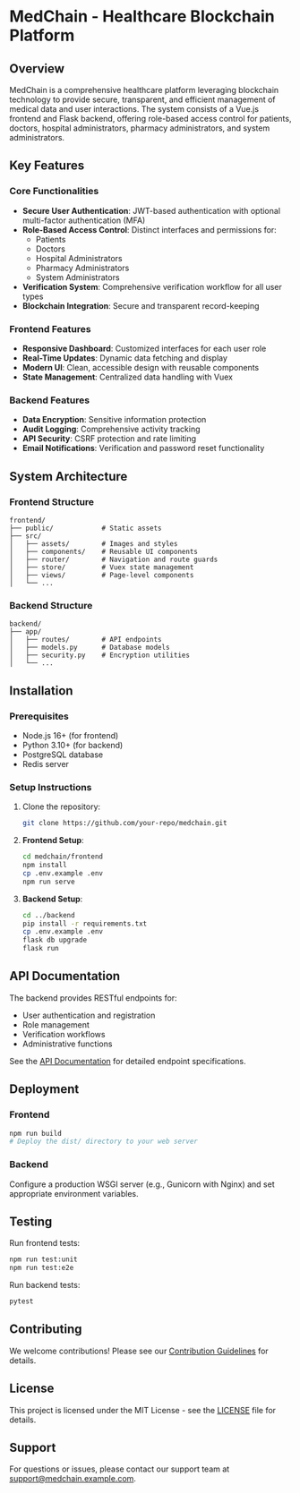 # MedChain - Healthcare Blockchain Platform

## Overview

MedChain is a comprehensive healthcare platform leveraging blockchain technology to provide secure, transparent, and efficient management of medical data and user interactions. The system consists of a Vue.js frontend and Flask backend, offering role-based access control for patients, doctors, hospital administrators, pharmacy administrators, and system administrators.

## Key Features

### Core Functionalities
- **Secure User Authentication**: JWT-based authentication with optional multi-factor authentication (MFA)
- **Role-Based Access Control**: Distinct interfaces and permissions for:
  - Patients
  - Doctors
  - Hospital Administrators
  - Pharmacy Administrators
  - System Administrators
- **Verification System**: Comprehensive verification workflow for all user types
- **Blockchain Integration**: Secure and transparent record-keeping

### Frontend Features
- **Responsive Dashboard**: Customized interfaces for each user role
- **Real-Time Updates**: Dynamic data fetching and display
- **Modern UI**: Clean, accessible design with reusable components
- **State Management**: Centralized data handling with Vuex

### Backend Features
- **Data Encryption**: Sensitive information protection
- **Audit Logging**: Comprehensive activity tracking
- **API Security**: CSRF protection and rate limiting
- **Email Notifications**: Verification and password reset functionality

## System Architecture

### Frontend Structure
```
frontend/
├── public/            # Static assets
├── src/
│   ├── assets/        # Images and styles
│   ├── components/    # Reusable UI components
│   ├── router/        # Navigation and route guards
│   ├── store/         # Vuex state management
│   ├── views/         # Page-level components
│   └── ...
```

### Backend Structure
```
backend/
├── app/
│   ├── routes/        # API endpoints
│   ├── models.py      # Database models
│   ├── security.py    # Encryption utilities
│   └── ...
```

## Installation

### Prerequisites
- Node.js 16+ (for frontend)
- Python 3.10+ (for backend)
- PostgreSQL database
- Redis server

### Setup Instructions

1. Clone the repository:
   ```sh
   git clone https://github.com/your-repo/medchain.git
   ```

2. **Frontend Setup**:
   ```sh
   cd medchain/frontend
   npm install
   cp .env.example .env
   npm run serve
   ```

3. **Backend Setup**:
   ```sh
   cd ../backend
   pip install -r requirements.txt
   cp .env.example .env
   flask db upgrade
   flask run
   ```

## API Documentation

The backend provides RESTful endpoints for:
- User authentication and registration
- Role management
- Verification workflows
- Administrative functions

See the [API Documentation](API_DOCS.md) for detailed endpoint specifications.

## Deployment

### Frontend
```sh
npm run build
# Deploy the dist/ directory to your web server
```

### Backend
Configure a production WSGI server (e.g., Gunicorn with Nginx) and set appropriate environment variables.

## Testing

Run frontend tests:
```sh
npm run test:unit
npm run test:e2e
```

Run backend tests:
```sh
pytest
```

## Contributing

We welcome contributions! Please see our [Contribution Guidelines](CONTRIBUTING.md) for details.

## License

This project is licensed under the MIT License - see the [LICENSE](LICENSE) file for details.

## Support

For questions or issues, please contact our support team at support@medchain.example.com.
